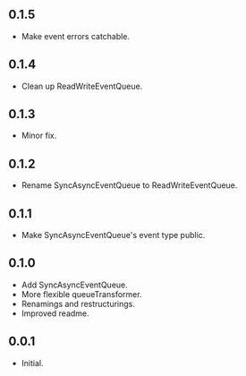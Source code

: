 ## 0.1.5

* Make event errors catchable.

## 0.1.4

* Clean up ReadWriteEventQueue.

## 0.1.3

* Minor fix.

## 0.1.2

* Rename SyncAsyncEventQueue to ReadWriteEventQueue.

## 0.1.1

* Make SyncAsyncEventQueue's event type public.

## 0.1.0

* Add SyncAsyncEventQueue.
* More flexible queueTransformer.
* Renamings and restructurings.
* Improved readme.

## 0.0.1

* Initial.
